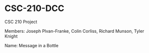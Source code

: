 # CSC-210-DCC
CSC 210 Project

Members:
Joseph Plvan-Franke, 
Colin Corliss, 
Richard Munson, 
Tyler Knight

Name: Message in a Bottle
